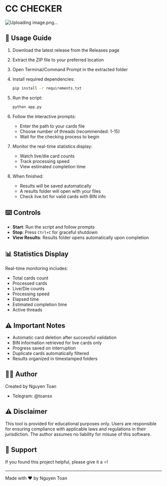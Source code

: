 # CC CHECKER

![Uploading image.png…]()


## 🚀 Usage Guide

1. Download the latest release from the Releases page

2. Extract the ZIP file to your preferred location

3. Open Terminal/Command Prompt in the extracted folder

4. Install required dependencies:
   ```bash
   pip install -r requirements.txt
   ```

5. Run the script:
   ```bash
   python app.py
   ```

6. Follow the interactive prompts:
   - Enter the path to your cards file
   - Choose number of threads (recommended: 1-15)
   - Wait for the checking process to begin

7. Monitor the real-time statistics display:
   - Watch live/die card counts
   - Track processing speed
   - View estimated completion time

8. When finished:
   - Results will be saved automatically
   - A results folder will open with your files
   - Check live.txt for valid cards with BIN info

## ⌨️ Controls

- **Start**: Run the script and follow prompts
- **Stop**: Press `Ctrl+C` for graceful shutdown
- **View Results**: Results folder opens automatically upon completion

## 📊 Statistics Display

Real-time monitoring includes:
- Total cards count
- Processed cards
- Live/Die counts
- Processing speed
- Elapsed time
- Estimated completion time
- Active threads

## ⚠️ Important Notes

- Automatic card deletion after successful validation
- BIN information retrieved for live cards only
- Progress saved on interruption
- Duplicate cards automatically filtered
- Results organized in timestamped folders

## 👨‍💻 Author

Created by Nguyen Toan
- Telegram: @toansx

## ⚠️ Disclaimer

This tool is provided for educational purposes only. Users are responsible for ensuring compliance with applicable laws and regulations in their jurisdiction. The author assumes no liability for misuse of this software.

## 💖 Support

If you found this project helpful, please give it a ⭐️!

---

Made with ❤️ by Nguyen Toan
